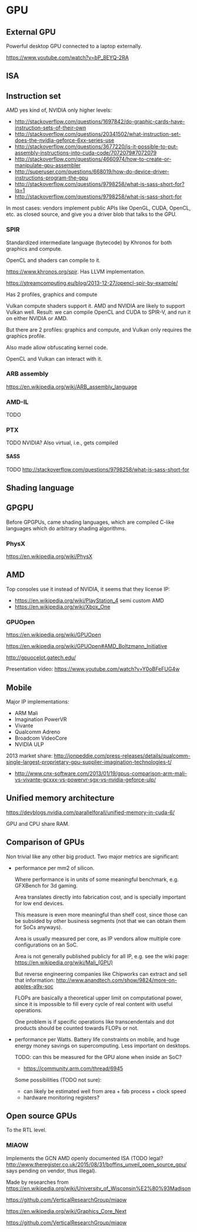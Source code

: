 # GPU

## External GPU

Powerful desktop GPU connected to a laptop externally.

<https://www.youtube.com/watch?v=bP_8EYQ-2RA>

## ISA

## Instruction set

AMD yes kind of, NVIDIA only higher levels:

- <http://stackoverflow.com/questions/1697842/do-graphic-cards-have-instruction-sets-of-their-own>
- <http://stackoverflow.com/questions/20341502/what-instruction-set-does-the-nvidia-geforce-6xx-series-use>
- <http://stackoverflow.com/questions/3677220/is-it-possible-to-put-assembly-instructions-into-cuda-code/7072079#7072079>
- <http://stackoverflow.com/questions/4660974/how-to-create-or-manipulate-gpu-assembler>
- <http://superuser.com/questions/668019/how-do-device-driver-instructions-program-the-gpu>
- <http://stackoverflow.com/questions/9798258/what-is-sass-short-for?lq=1>
- <http://stackoverflow.com/questions/9798258/what-is-sass-short-for>

In most cases: vendors implement public APIs like OpenGL, CUDA, OpenCL, etc. as closed source, and give you a driver blob that talks to the GPU.

### SPIR

Standardized intermediate language (bytecode) by Khronos for both graphics and compute.

OpenCL and shaders can compile to it.

<https://www.khronos.org/spir>. Has LLVM implementation.

<https://streamcomputing.eu/blog/2013-12-27/opencl-spir-by-example/>

Has 2 profiles, graphics and compute

Vulkan compute shaders support it. AMD and NVIDIA are likely to support Vulkan well. Result: we can compile OpenCL and CUDA to SPIR-V, and run it on either NVIDIA or AMD.

But there are 2 profiles: graphics and compute, and Vulkan only requires the graphics profile.

Also made allow obfuscating kernel code.

OpenCL and Vulkan can interact with it.

### ARB assembly

https://en.wikipedia.org/wiki/ARB_assembly_language

### AMD-IL

TODO

### PTX

TODO NVIDIA? Also virtual, i.e., gets compiled

#### SASS

TODO http://stackoverflow.com/questions/9798258/what-is-sass-short-for

## Shading language

## GPGPU

Before GPGPUs, came shading languages, which are compiled C-like languages which do arbitrary shading algorithms.

### PhysX

<https://en.wikipedia.org/wiki/PhysX>

## AMD

Top consoles use it instead of NVIDIA, it seems that they license IP:

- <https://en.wikipedia.org/wiki/PlayStation_4> semi custom AMD
- <https://en.wikipedia.org/wiki/Xbox_One>

### GPUOpen

<https://en.wikipedia.org/wiki/GPUOpen>

<https://en.wikipedia.org/wiki/GPUOpen#AMD_Boltzmann_Initiative>

<http://gpuocelot.gatech.edu/>

Presentation video: <https://www.youtube.com/watch?v=Y0oBFeFUG4w>

## Mobile

Major IP implementations:

- ARM Mali
- Imagination PowerVR
- Vivante
- Qualcomm Adreno
- Broadcom VideoCore
- NVIDIA ULP

2013 market share: <http://jonpeddie.com/press-releases/details/qualcomm-single-largest-proprietary-gpu-supplier-imagination-technologies-t/>

- http://www.cnx-software.com/2013/01/19/gpus-comparison-arm-mali-vs-vivante-gcxxx-vs-powervr-sgx-vs-nvidia-geforce-ulp/

## Unified memory architecture

<https://devblogs.nvidia.com/parallelforall/unified-memory-in-cuda-6/>

GPU and CPU share RAM.

## Comparison of GPUs

Non trivial like any other big product. Two major metrics are significant:

-   performance per mm2 of silicon.

    Where performance is in units of some meaningful benchmark, e.g. GFXBench for 3d gaming.

    Area translates directly into fabrication cost, and is specially important for low end devices.

    This measure is even more meaningful than shelf cost, since those can be subsided by other business segments (not that we can obtain them for SoCs anyways).

    Area is usually measured per core, as IP vendors allow multiple core configurations on an SoC.

    Area is not generally published publicly for all IP, e.g. see the wiki page: <https://en.wikipedia.org/wiki/Mali_(GPU)>

    But reverse engineering companies like Chipworks can extract and sell that information: <http://www.anandtech.com/show/9824/more-on-apples-a9x-soc>

    FLOPs are basically a theoretical upper limit on computational power, since it is impossible to fill every cycle of real content with useful operations.

    One problem is if specific operations like transcendentals and dot products should be counted towards FLOPs or not.

-   performance per Watts. Battery life constraints on mobile, and huge energy money savings on supercomputing. Less important on desktops.

    TODO: can this be measured for the GPU alone when inside an SoC?

    - <https://community.arm.com/thread/6945>

    Some possibilities (TODO not sure):

    - can likely be estimated well from area + fab process + clock speed
    - hardware monitoring registers?

## Open source GPUs

To the RTL level.

### MIAOW

Implements the GCN AMD openly documented ISA (TODO legal? <http://www.theregister.co.uk/2015/08/31/boffins_unveil_open_source_gpu/> says pending on vendor, thus illegal).

Made by researches from <https://en.wikipedia.org/wiki/University_of_Wisconsin%E2%80%93Madison>

<https://github.com/VerticalResearchGroup/miaow>

<https://en.wikipedia.org/wiki/Graphics_Core_Next>

<https://github.com/VerticalResearchGroup/miaow>
